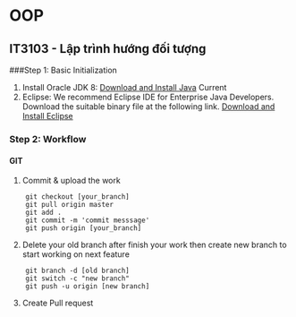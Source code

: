 # OOP
## IT3103 - Lập trình hướng đối tượng

###Step 1: Basic Initialization
1.	Install Oracle JDK 8: [Download and Install Java](https://www.java.com/en/) Current
2.  Eclipse: We recommend Eclipse IDE for Enterprise Java Developers. Download the suitable binary file at the following link. [Download and Install Eclipse](https://www.eclipse.org/downloads/packages/)

### Step 2: Workflow 
 #### GIT
 1. Commit & upload the work
```
    git checkout [your_branch]
    git pull origin master
    git add .
    git commit -m 'commit messsage'
    git push origin [your_branch]
```
 2. Delete your old branch after finish your work then create new branch to start working on next feature
```
    git branch -d [old branch]
    git switch -c "new branch"
    git push -u origin [new branch]
```
 3. Create Pull request
